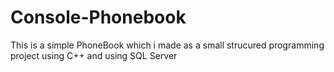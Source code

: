 # Console-Phonebook
This is a simple PhoneBook which i made as a small strucured programming project using C++ and using SQL Server
